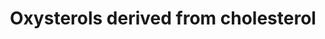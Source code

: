 ---
annotations:
- id: DOID:0090031
  parent: genetic disease
  type: Disease Ontology
  value: D-bifunctional protein deficiency
- id: PW:0001475
  parent: disease pathway
  type: Pathway Ontology
  value: cerebrotendinous xanthomatosis pathway
- id: DOID:0070113
  parent: genetic disease
  type: Disease Ontology
  value: Niemann-Pick disease type C1
- id: PW:0000002
  parent: classic metabolic pathway
  type: Pathway Ontology
  value: classic metabolic pathway
- id: DOID:0060602
  parent: genetic disease
  type: Disease Ontology
  value: alpha-methylacyl-CoA racemase deficiency
- id: DOID:0050674
  parent: genetic disease
  type: Disease Ontology
  value: congenital bile acid synthesis defect
- id: DOID:4810
  parent: genetic disease
  type: Disease Ontology
  value: cerebrotendinous xanthomatosis
- id: PW:0000753
  parent: regulatory pathway
  type: Pathway Ontology
  value: sterol regulatory element-binding protein signaling pathway
- id: DOID:0111067
  parent: genetic disease
  type: Disease Ontology
  value: congenital bile acid synthesis defect 6
- id: PW:0001304
  parent: classic metabolic pathway
  type: Pathway Ontology
  value: cholesterol metabolic pathway
- id: DOID:0070112
  parent: genetic disease
  type: Disease Ontology
  value: Niemann-Pick disease type B
- id: DOID:14504
  parent: genetic disease
  type: Disease Ontology
  value: Niemann-Pick disease
- id: DOID:0070111
  parent: genetic disease
  type: Disease Ontology
  value: Niemann-Pick disease type A
- id: PW:0002302
  parent: disease pathway
  type: Pathway Ontology
  value: familial hypercholanemia pathway
authors:
- DeSl
- Conroy lipids
- Fehrhart
communities:
- IEM
- Lipids
- RareDiseases
description: 'The Oxysterol group of compounds are oxygenated derivatives of cholesterol
  or its sterol precursors, e.g. 7-dehydrocholesterol (7-DHC) or desmosterol. There
  are three mechanisms leading to the formation of oxysterols:   1. Enzymatically
  (first steps of sterol metabolism, being intermediates for the formation of steroid
  hormones, bile acids and 1,25-dihydroxyvitamin D3).  2. Non-enzymatically by encountering
  reactive oxygen species (ROS), providing a second pool of metabolites (this pool
  also includes oxidized cholesterol molecules taken in from diet), see [https://www.wikipathways.org/index.php/Pathway:WP5064
  WP5064].  3. Generation by the gut microflora and uptake through the enterohepatic
  circulation.   Previously oxysterols where though to be inactive metabolic intermediates,
  however recent findings have established that these metabolites are involved in
  cholesterol homoeostasis, can be ligands to nuclear and G protein-coupled receptors
  and biomarkers of diseases (for example Niemann-Pick disease).  This pathway drawing
  was inspired by Figure 3 of the review article by Griffiths et al. (2016) [https://www.ncbi.nlm.nih.gov/pubmed/27068984],
  and has been extended with immune system, receptor agonists, steroidal alkaloid
  and biomarker information from the same paper. This pathway has been updated with
  Figure 1 from Griffiths et al (2020) [https://dx.doi.org/10.1016%2Fj.prostaglandins.2019.106381]
  (green boxes), Figure 2 (yellow box) and Figure 3 (blue box).'
last-edited: 2022-01-31
organisms:
- Homo sapiens
redirect_from:
- /index.php/Pathway:WP4545
- /instance/WP4545
revision: null
schema-jsonld:
- '@context': https://schema.org/
  '@id': https://wikipathways.github.io/pathways/WP4545.html
  '@type': Dataset
  creator:
    '@type': Organization
    name: WikiPathways
  description: 'The Oxysterol group of compounds are oxygenated derivatives of cholesterol
    or its sterol precursors, e.g. 7-dehydrocholesterol (7-DHC) or desmosterol. There
    are three mechanisms leading to the formation of oxysterols:   1. Enzymatically
    (first steps of sterol metabolism, being intermediates for the formation of steroid
    hormones, bile acids and 1,25-dihydroxyvitamin D3).  2. Non-enzymatically by encountering
    reactive oxygen species (ROS), providing a second pool of metabolites (this pool
    also includes oxidized cholesterol molecules taken in from diet), see [https://www.wikipathways.org/index.php/Pathway:WP5064
    WP5064].  3. Generation by the gut microflora and uptake through the enterohepatic
    circulation.   Previously oxysterols where though to be inactive metabolic intermediates,
    however recent findings have established that these metabolites are involved in
    cholesterol homoeostasis, can be ligands to nuclear and G protein-coupled receptors
    and biomarkers of diseases (for example Niemann-Pick disease).  This pathway drawing
    was inspired by Figure 3 of the review article by Griffiths et al. (2016) [https://www.ncbi.nlm.nih.gov/pubmed/27068984],
    and has been extended with immune system, receptor agonists, steroidal alkaloid
    and biomarker information from the same paper. This pathway has been updated with
    Figure 1 from Griffiths et al (2020) [https://dx.doi.org/10.1016%2Fj.prostaglandins.2019.106381]
    (green boxes), Figure 2 (yellow box) and Figure 3 (blue box).'
  keywords:
  - (25R)26-HC
  - (25R)26-oic acid
  - (presumably by AKR1D1 and AKR1C4)
  - -(25R)26-oic acid
  - -TriH-5β-CO
  - 24S-HC
  - 25-HC
  - 3α,7α,12α−tri-H-5β-
  - 3β,7α-diHCA
  - 3β-HCA
  - 4,24(E)-dien-26-oyl-CoA
  - 4-en-(25R)26-oic acid
  - 4-en-(25R)26-oyl CoA
  - 4-en-(25R)26-oyl-CoA
  - 4-en-24-oic acid
  - 4-en-24-oyl-CoA
  - 4-en-24-oyl-glycine
  - 4-en-24-oyl-taurine
  - 4-en-26-oic acid
  - 4-en-3,24-dione
  - 4-en-3-one
  - 5,6-alpha-Epoxycholesterol
  - 5-alpha, 6-beta-triol
  - 5β-CO-3α,7α,12α
  - 5β-CO-3α,7α,12α−triol
  - 7-alpha,25-diHC
  - 7-alpha-HC
  - 7-beta, (25R)26-diHC
  - 7-beta-HC
  - 7-oxo-C and
  - 7a,12a,24,25-TetraH-
  - 7a,12a,25-TriH-cholest-
  - 7a,12a-DiH-3-oxochol-
  - 7a,24R-Dihydroxy-3-oxocholest-
  - 7a,24S-DiHC
  - 7a,24S-DiHCO
  - 7a,24S-Dihydroxy-3-oxocholest-
  - 7a,24S-diH,3O-CA
  - 7a,25-DiH-3-oxocholest-
  - 7a,25-DiH-cholest-
  - 7a-Hydroxy-3,24-bisoxocholest-4-
  - 7a-Hydroxy-3-oxochol-
  - 7a-Hydroxy-3-oxocholest-
  - 7a-Hydroxy-3-oxocholest-4-
  - 7beta-HC pathways
  - 7α(25R)26−diHCO
  - 7α(25S)26-diHC
  - 7α(25S)26-diHCO
  - 7α, 12α,(25R)26−triHCO
  - 7α,12α,(25R)26
  - 7α,12α,-H-3-oxoC-4-
  - 7α,12α-diH-3-oxo-5β-CO
  - 7α,12α−diH-5β-CO
  - 7α,12α−diHCO
  - 7α,25-diHC
  - 7α,25-diHCO
  - 7α,26-diHC
  - 7α-H-3-oxoC-4-en-
  - 7α−HCO
  - ACOT
  - ACOT1
  - ACOT11
  - ACOT12
  - ACOT13
  - ACOT15
  - ACOT2
  - ACOT4
  - ACOT6
  - ACOT7
  - ACOT7L
  - ACOT8
  - ACOT9
  - ACOX2
  - AKR1C4
  - AKR1D1
  - AMACR
  - BAAT
  - BACS (SLC27A5)
  - CH25H
  - CYP27A1
  - CYP39A1
  - CYP3A4
  - CYP8B1
  - ChEH
  - Cholestane-3-beta,
  - Cholesterol
  - Cholic acid
  - Cyp27A1
  - Cyp3A4
  - Cyp46A1
  - Cyp7A1
  - Cyp7B1
  - D8D7I
  - DBP
  - DDA
  - DHCR7
  - EBI2
  - Estrogen receptor alpha
  - Estrogen receptor beta
  - HSD3B7
  - IL-17A
  - IL-17B
  - IL-17C
  - IL-17D
  - IL-17E
  - IL-17F
  - INSIG
  - LBP
  - LXR-alpha
  - LXR-beta
  - PXR
  - 'ROR-γt '
  - SCPx (SCP2)
  - VLCS (SLC27A2)
  - cholest-4-en-3-one
  - cholestan-(25R)26-oic acid
  - en-(25R)26-oic acid
  - en-(25R)26-oyl-CoA
  - en-(25S)26-oyl-CoA
  - histamine
  - may precede before or after 24-hydroxylation.
  - −(25R)26-tetrol
  license: CC0
  name: Oxysterols derived from cholesterol
seo: CreativeWork
title: Oxysterols derived from cholesterol
wpid: WP4545
---